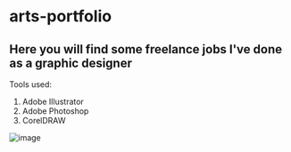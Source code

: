 # arts-portfolio

## Here you will find some freelance jobs I've done as a graphic designer

Tools used:

1. Adobe Illustrator
2. Adobe Photoshop
3. CorelDRAW

![image](https://github.com/mtsfreitas/arts-portfolio/assets/21324690/8e9283f1-47c0-430a-b568-2998648fd3a1)
